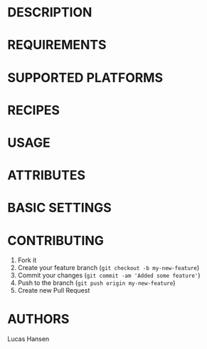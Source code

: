 # DESCRIPTION

# REQUIREMENTS

# SUPPORTED PLATFORMS

# RECIPES

# USAGE

# ATTRIBUTES

# BASIC SETTINGS

# CONTRIBUTING

1. Fork it
2. Create your feature branch (`git checkout -b my-new-feature`)
3. Commit your changes (`git commit -am 'Added some feature'`)
4. Push to the branch (`git push origin my-new-feature`)
5. Create new Pull Request

# AUTHORS
Lucas Hansen

